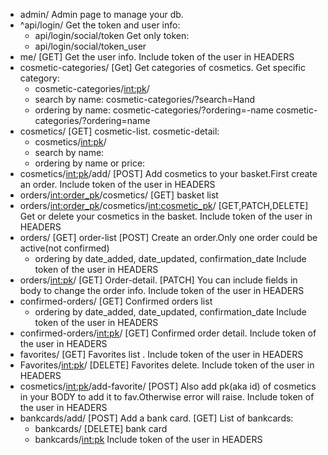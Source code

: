 * admin/
  Admin page to manage your db.
* ^api/login/
  Get the token and user info:
  - api/login/social/token
  Get only token:
  - api/login/social/token_user
* me/
  [GET]
  Get the user info.
  Include token of the user in HEADERS
* cosmetic-categories/
  [Get]
  Get categories of cosmetics.
  Get specific category:
  - cosmetic-categories/<int:pk>/
  - search by name:
    cosmetic-categories/?search=Hand
  - ordering by name:
    cosmetic-categories/?ordering=-name
    cosmetic-categories/?ordering=name
* cosmetics/
  [GET]
  cosmetic-list.
  cosmetic-detail:
    - cosmetics/<int:pk>/
  - search by name:
  - ordering by name or price:
* cosmetics/<int:pk>/add/
  [POST]
  Add cosmetics to your basket.First create an order.
  Include token of the user in HEADERS
* orders/<int:order_pk>/cosmetics/
  [GET]
  basket list
* orders/<int:order_pk>/cosmetics/<int:cosmetic_pk>/
  [GET,PATCH,DELETE]
  Get or delete your cosmetics in the basket.
  Include token of the user in HEADERS
* orders/
  [GET]
  order-list
  [POST]
  Create an order.Only one order could be active(not confirmed)
  - ordering by date_added, date_updated, confirmation_date
  Include token of the user in HEADERS
* orders/<int:pk>/
  [GET]
  Order-detail.
  [PATCH]
  You can include fields in body to change the order info.
  Include token of the user in HEADERS
* confirmed-orders/
  [GET]
  Confirmed orders list
  - ordering by date_added, date_updated, confirmation_date
  Include token of the user in HEADERS
* confirmed-orders/<int:pk>/
  [GET]
  Confirmed order detail.
  Include token of the user in HEADERS
* favorites/
  [GET]
  Favorites list .
  Include token of the user in HEADERS
* Favorites/<int:pk>/
  [DELETE]
  Favorites delete.
  Include token of the user in HEADERS
* cosmetics/<int:pk>/add-favorite/
  [POST]
  Also add pk(aka id) of cosmetics in your BODY to add it to fav.Otherwise error will raise.
  Include token of the user in HEADERS
* bankcards/add/
  [POST]
  Add a bank card.
  [GET]
  List of bankcards:
  - bankcards/
  [DELETE] bank card
  - bankcards/<int:pk>
  Include token of the user in HEADERS
